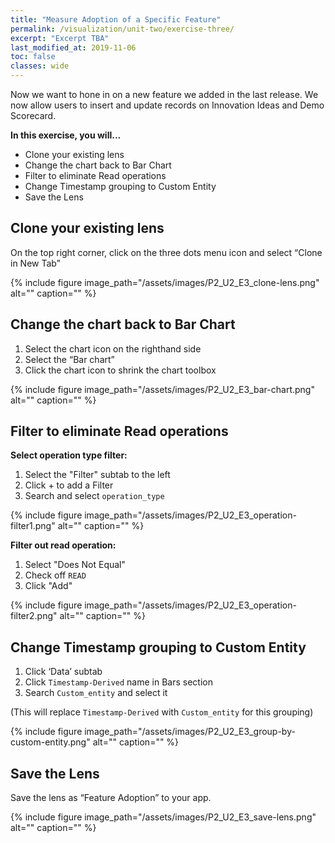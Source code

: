 ```yaml
---
title: "Measure Adoption of a Specific Feature"
permalink: /visualization/unit-two/exercise-three/
excerpt: "Excerpt TBA"
last_modified_at: 2019-11-06
toc: false
classes: wide
---
```


Now we want to hone in on a new feature we added in the last release. We now allow users to insert and update records on Innovation Ideas and Demo Scorecard.

**In this exercise, you will...**

* Clone your existing lens
* Change the chart back to Bar Chart
* Filter to eliminate Read operations
* Change Timestamp grouping to Custom Entity
* Save the Lens



<!-- -------------------- TASK BOUNDARY -------------------- -->


## Clone your existing lens
On the top right corner, click on the three dots menu icon and select “Clone in New Tab” 

{% include figure image_path="/assets/images/P2_U2_E3_clone-lens.png" alt="" caption="" %}

<!-- -------------------- TASK BOUNDARY -------------------- -->


## Change the chart back to Bar Chart
1. Select the chart icon on the righthand side 
2. Select the “Bar chart” 
3. Click the chart icon to shrink the chart toolbox


{% include figure image_path="/assets/images/P2_U2_E3_bar-chart.png" alt="" caption="" %}

<!-- -------------------- TASK BOUNDARY -------------------- -->


## Filter to eliminate Read operations

**Select operation type filter:**
1. Select the "Filter" subtab to the left
2. Click + to add a Filter
3. Search and select ```operation_type```


{% include figure image_path="/assets/images/P2_U2_E3_operation-filter1.png" alt="" caption="" %}

**Filter out read operation:**
1. Select "Does Not Equal"
2. Check off ```READ```
3. Click "Add"


{% include figure image_path="/assets/images/P2_U2_E3_operation-filter2.png" alt="" caption="" %}

<!-- -------------------- TASK BOUNDARY -------------------- -->


## Change Timestamp grouping to Custom Entity

1. Click ‘Data’ subtab
2. Click ```Timestamp-Derived``` name in Bars section
3. Search ```Custom_entity``` and select it

(This will replace ```Timestamp-Derived``` with ```Custom_entity``` for this grouping)



{% include figure image_path="/assets/images/P2_U2_E3_group-by-custom-entity.png" alt="" caption="" %}

<!-- -------------------- TASK BOUNDARY -------------------- -->


## Save the Lens

Save the lens as “Feature Adoption” to your app. 


{% include figure image_path="/assets/images/P2_U2_E3_save-lens.png" alt="" caption="" %}
